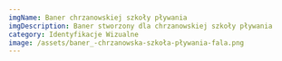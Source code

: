 ```yaml
---
imgName: Baner chrzanowskiej szkoły pływania
imgDescription: Baner stworzony dla chrzanowskiej szkoły pływania
category: Identyfikacje Wizualne
image: /assets/baner_-chrzanowska-szkoła-pływania-fala.png
---
```

